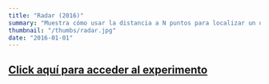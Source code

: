 ```yaml
---
title: "Radar (2016)"
summary: "Muestra cómo usar la distancia a N puntos para localizar un objeto (similar a cómo funciona un radar)."
thumbnail: "/thumbs/radar.jpg"
date: "2016-01-01"
---
```


## [Click aquí para acceder al experimento](/inc/radar)